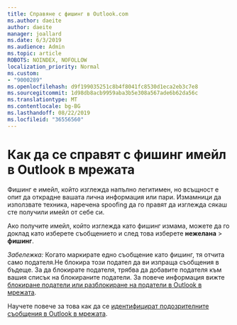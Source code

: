```yaml
---
title: Справяне с фишинг в Outlook.com
ms.author: daeite
author: daeite
manager: joallard
ms.date: 6/3/2019
ms.audience: Admin
ms.topic: article
ROBOTS: NOINDEX, NOFOLLOW
localization_priority: Normal
ms.custom:
- "9000289"
ms.openlocfilehash: d9f199035251c8b4f8041fc8530d1eca2eb3c7e8
ms.sourcegitcommit: 1d98db8acb9959aba3b5e308a567ade6b62da56c
ms.translationtype: MT
ms.contentlocale: bg-BG
ms.lasthandoff: 08/22/2019
ms.locfileid: "36556560"
---
```

# <a name="how-to-deal-with-a-phishing-email-in-outlook-on-the-web"></a>Как да се справят с фишинг имейл в Outlook в мрежата

Фишинг е имейл, който изглежда напълно легитимен, но всъщност е опит да открадне вашата лична информация или пари. Измамници да използвате техника, наречена spoofing да го правят да изглежда сякаш сте получили имейл от себе си.

Ако получите имейл, който изглежда като фишинг измама, можете да го доклад като изберете съобщението и след това изберете **нежелана** > **фишинг**.

*Забележка:* Когато маркирате едно съобщение като фишинг, тя отчита само подателя.Не блокира този подател да ви изпраща съобщения в бъдеще. За да блокирате подателя, трябва да добавите подателя към вашия списък на блокираните податели. За повече информация вижте [блокиране податели или разблокиране на податели в Outlook в мрежата](https://support.office.com/article/9bf812d4-6995-4d19-901a-76d6e26939b0).

Научете повече за това как да се [идентифицират подозрителните съобщения в Outlook в мрежата](https://support.office.com/article/3d44102b-6ce3-4f7c-a359-b623bec82206).